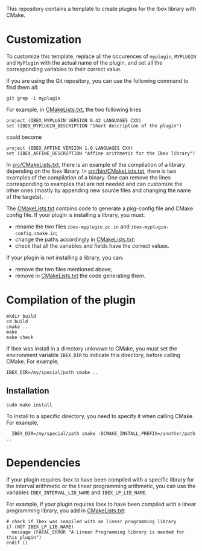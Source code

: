 This repository contains a template to create plugins for the Ibex library with
CMake.

# Customization

To customize this template, replace all the occurences of `myplugin`,
`MYPLUGIN` and `MyPlugin` with the actual name of the plugin, and set all the
corresponding variables to their correct value.

If you are using the Git repository, you can use the following command to find
them all:
```
git grep -i myplugin
```

For example, in [CMakeLists.txt](./CMakeLists.txt), the two following lines
```
project (IBEX_MYPLUGIN VERSION 0.42 LANGUAGES CXX)
set (IBEX_MYPLUGIN_DESCRIPTION "Short description of the plugin")
```
could become
```
project (IBEX_AFFINE VERSION 1.0 LANGUAGES CXX)
set (IBEX_AFFINE_DESCRIPTION "Affine arithmetic for the Ibex library")
```


In [src/CMakeLists.txt](./src/CMakeLists.txt), there is an example of the
compilation of a library depending on the Ibex library.
In [src/bin/CMakeLists.txt](./src/bin/CMakeLists.txt), there is two examples of
the compilation of a binary.
One can remove the lines corresponding to examples that are not needed and can
customize the other ones (mostly by appending new source files and changing the
name of the targets).


The [CMakeLists.txt](./CMakeLists.txt) contains code to generate a pkg-config
file and CMake config file. If your plugin is installing a library, you must:
  - rename the two files `ibex-myplugin.pc.in` and
  `ibex-myplugin-config.cmake.in`;
  - change the paths accordingly in [CMakeLists.txt](./CMakeLists.txt);
  - check that all the variables and fields have the correct values.

If your plugin is not installing a library, you can:
  - remove the two files mentioned above;
  - remove in [CMakeLists.txt](./CMakeLists.txt) the code generating them.

# Compilation of the plugin

```
mkdir build
cd build
cmake ..
make
make check
```

If Ibex was install in a directory unknown to CMake, you must set the
environment variable `IBEX_DIR` to indicate this directory, before calling
CMake. For example,

```
IBEX_DIR=/my/special/path cmake ..
```

Installation
------------

```
sudo make install
```

To install to a specific directory, you need to specify it when calling CMake.
For example,
```
  IBEX_DIR=/my/special/path cmake -DCMAKE_INSTALL_PREFIX=/another/path ..
```

# Dependencies

If your plugin requires Ibex to have been compiled with a specific library for
the interval arithmetic or the linear programming arithmetic, you can use the
variables `IBEX_INTERVAL_LIB_NAME` and `IBEX_LP_LIB_NAME`.

For example, if your plugin requires Ibex to have been compiled with a linear
programming library, you add in [CMakeLists.txt](./CMakeLists.txt):
```
# check if Ibex was compiled with an linear programming library
if (NOT IBEX_LP_LIB_NAME)
  message (FATAL_ERROR "A Linear Programming library is needed for this plugin")
endif ()
```
